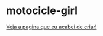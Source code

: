 # motocicle-girl
[Veja a pagina que eu acabei de criar!](https://jordanea-statute.github.io/tags-semanticas/)
